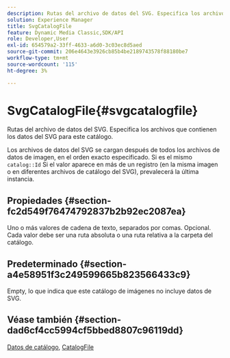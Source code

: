 ```yaml
---
description: Rutas del archivo de datos del SVG. Especifica los archivos que contienen los datos del SVG para este catálogo.
solution: Experience Manager
title: SvgCatalogFile
feature: Dynamic Media Classic,SDK/API
role: Developer,User
exl-id: 654579a2-33ff-4633-a6d0-3c03ec8d5aed
source-git-commit: 206e4643e3926cb85b4be2189743578f88180be7
workflow-type: tm+mt
source-wordcount: '115'
ht-degree: 3%

---
```


# SvgCatalogFile{#svgcatalogfile}

Rutas del archivo de datos del SVG. Especifica los archivos que contienen los datos del SVG para este catálogo.

Los archivos de datos del SVG se cargan después de todos los archivos de datos de imagen, en el orden exacto especificado. Si es el mismo `catalog::Id` Si el valor aparece en más de un registro (en la misma imagen o en diferentes archivos de catálogo del SVG), prevalecerá la última instancia.

## Propiedades {#section-fc2d549f76474792837b2b92ec2087ea}

Uno o más valores de cadena de texto, separados por comas. Opcional. Cada valor debe ser una ruta absoluta o una ruta relativa a la carpeta del catálogo.

## Predeterminado {#section-a4e58951f3c249599665b823566433c9}

Empty, lo que indica que este catálogo de imágenes no incluye datos de SVG.

## Véase también {#section-dad6cf4cc5994cf5bbed8807c96119dd}

[Datos de catálogo](../../../../../is-api/image-catalog/image-serving-api-ref/c-image-catalog-reference/c-overview/c-catalog-data-fields/c-catalog-data-fields.md#concept-b19581028ec44f98b9f5943624403d29), [CatalogFile](../../../../../is-api/image-catalog/image-serving-api-ref/c-image-catalog-reference/c-attributes-reference/r-catalogfile.md#reference-16498bb4cb33458697c1ab002ea8db79)

